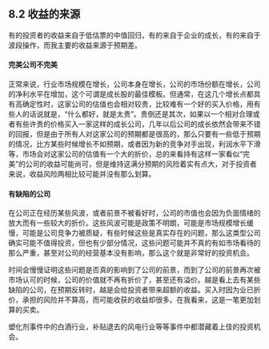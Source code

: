 ## 8.2 收益的来源
有的投资者的收益来自于低估票的中值回归，有的来自于企业的成长，有的来自于波段操作，而我主要的收益来源于预期差。

#### 完美公司不完美
正常来说，行业市场规模在增长，公司本身在增长，公司的市场份额在增长，公司的净利水平在增加，这个可谓是成长股的最佳模板。但通常，在这几个增长点都具有高确定性时，这家公司的估值也会相对较贵，比较难有一个好的买入价格，用有些人的话说就是，“什么都好，就是太贵”。贵倒还是其次，如果以一个相对合理或者有些许贵的价格买入一家这样的成长公司，几年以后公司的成长依然会带来不错的回报，但是由于所有人对这家公司的预期都是很高的，那么只要有一些低于预期的情况，比方某些时候增长不如预期，或者因为新的竞争对手出现，利润水平下滑等，市场会对这家公司的估值有一个大的折价，总的来看持有这样一家看似“完美”的公司的收益可能尚可，但是维持这满分预期的风险着实有点大，对于投资者来说，收益风险两相比较可能并没有那么划算。

#### 有缺陷的公司
在公司正在经历某些风波，或者前景不被看好时，公司的市值也会因为负面情绪的放大而有一些较大的折价。这些风波可能是政策不明朗，可能是市场规模增长缓慢，可能是公司竞争力被质疑，有些时候这些是真实存在的问题，那么这类型公司确实可能不值得投资，但也有少部分情况，这些问题可能并不真的有如市场看待的那么严重，甚至对公司的经营基本没有影响，那么这个就是非常好的投资机会。

时间会慢慢证明这些问题是否真的影响到了公司的前景，而到了公司的前景再次被市场认可的时候，公司的价值就不再有折价了，甚至还有溢价。越是看上去有某些缺陷的公司，在预期反转时，越是会给投资者带来超额的收益。买入时因为业已折价，承担的风险并不算高，而可能收获的收益却很多。在我看来，这是一笔更加划算的买卖。

塑化剂事件中的白酒行业，补贴退去的风电行业等等事件中都潜藏着上佳的投资机会。
